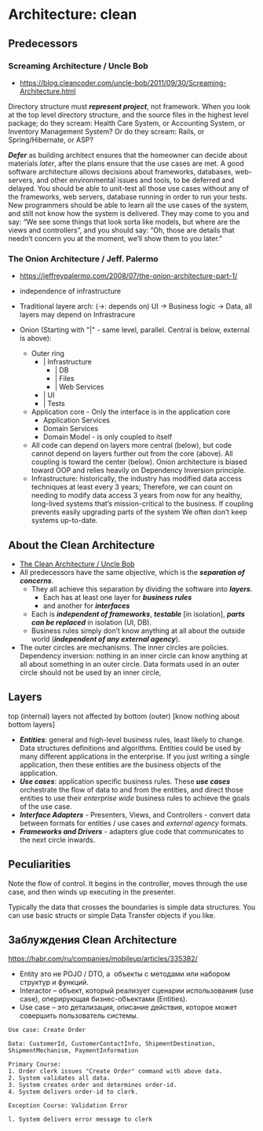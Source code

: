 # Architecture: clean

## Predecessors

### Screaming Architecture / Uncle Bob

- https://blog.cleancoder.com/uncle-bob/2011/09/30/Screaming-Architecture.html

Directory structure must ***represent project***, not framework. When you look at the top level directory structure, and the source files in the highest level package; do they scream: Health Care System, or Accounting System, or Inventory Management System? Or do they scream: Rails, or Spring/Hibernate, or ASP?

***Defer*** as building architect ensures that the homeowner can decide about materials _later_, after the plans ensure that the use cases are met. A good software architecture allows decisions about frameworks, databases, web-servers, and other environmental issues and tools, to be deferred and delayed. You should be able to unit-test all those use cases without any of the frameworks, web servers, database running in order to run your tests. New programmers should be able to learn all the use cases of the system, and still not know how the system is delivered. They may come to you and say: “We see some things that look sorta like models, but where are the views and controllers”, and you should say: “Oh, those are details that needn’t concern you at the moment, we’ll show them to you later.”

### The Onion Architecture / Jeff. Palermo

- https://jeffreypalermo.com/2008/07/the-onion-architecture-part-1/

- independence of infrastructure
- Traditional layere arch: (->: depends on) UI -> Business logic -> Data, all layers may depend on Infrastracure
- Onion (Starting with "|" - same level, parallel. Central is below, external is above):
	- Outer ring
		- | Infrastructure
			- | DB
			- | Files
			- | Web Services
		- | UI
		- | Tests
	- Application core - Only the interface is in the application core
		- Application Services
		- Domain Services
		- Domain Model - is only coupled to itself
	- All code can depend on layers more central (below), but code cannot depend on layers further out from the core (above). All coupling is toward the center (below). Onion architecture is biased toward OOP and relies heavily on Dependency Inversion principle.
	- Infrastructure: historically, the industry has modified data access techniques at least every 3 years; Therefore, we can count on needing to modify data access 3 years from now for any healthy, long-lived systems that’s mission-critical to the business. If coupling prevents easily upgrading parts of the system We often don’t keep systems up-to-date.

## About the Clean Architecture

- [The Clean Architecture / Uncle Bob](https://blog.cleancoder.com/uncle-bob/2012/08/13/the-clean-architecture.html)
- All predecessors have the same objective, which is the ***separation of concerns***.
	- They all achieve this separation by dividing the software into ***layers***.
		- Each has at least one layer for ***business rules***
		- and another for ***interfaces***
	- Each is ***independent of frameworks***, ***testable*** \[in isolation\], ***parts can be replaced*** in isolation (UI, DB).
	- Business rules simply don’t know anything at all about the outside world (***independent of any external agency***).
- The outer circles are mechanisms. The inner circles are policies. Dependency inversion: nothing in an inner circle can know anything at all about something in an outer circle. Data formats used in an outer circle should not be used by an inner circle,

## Layers

top (internal) layers not affected by bottom (outer) \[know nothing about bottom layers\]

- ***Entities***: general and high-level business rules, least likely to change. Data structures definitions and algorithms. Entities could be used by many different applications in the enterprise. If you just writing a single application, then these entities are the business objects of the application.
- ***Use cases***: application specific business rules. These ***use cases*** orchestrate the flow of data to and from the entities, and direct those entities to use their _enterprise wide_ business rules to achieve the goals of the use case.
- ***Interface Adapters*** - Presenters, Views, and Controllers - convert data between formats for entities / use cases and *external agency* formats.
- ***Frameworks and Drivers*** - adapters glue code that communicates to the next circle inwards.

## Peculiarities

Note the flow of control. It begins in the controller, moves through the use case, and then winds up executing in the presenter.

Typically the data that crosses the boundaries is simple data structures. You can use basic structs or simple Data Transfer objects if you like.

## Заблуждения Clean Architecture

https://habr.com/ru/companies/mobileup/articles/335382/

- Entity это не POJO / DTO, а  объекты с методами или набором структур и функций.
- Interactor – объект, который реализует сценарии использования (use case), оперирующая бизнес-объектами (Entities).
- Use case – это детализация, описание действия, которое может совершить пользователь системы.

```
Use case: Create Order

Data: CustomerId, CustomerContactInfo, ShipmentDestination, ShipmentMechanism, PaymentInformation

Primary Course:
1. Order clerk issues "Create Order" command with above data.
2. System validates all data.
3. System creates order and determines order-id.
4. System delivers order-id to clerk.

Exception Course: Validation Error

l. System delivers error message to clerk
```

